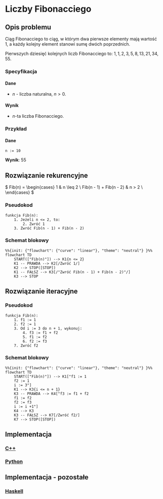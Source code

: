 # Liczby Fibonacciego

## Opis problemu

Ciąg Fibonacciego to ciąg, w którym dwa pierwsze elementy mają wartość $1$, a każdy kolejny element stanowi sumę dwóch poprzednich.

Pierwszych dziesięć kolejnych liczb Fibonacciego to: $1, 1, 2, 3, 5, 8, 13, 21, 34, 55$.

### Specyfikacja

#### Dane

* $n$ - liczba naturalna, $n>0$.

#### Wynik

* $n$-ta liczba Fibonacciego.

### Przykład

#### Dane

```
n := 10
```

**Wynik**: $55$ 

## Rozwiązanie rekurencyjne

$
Fib(n) =  \begin{cases} 
      1 & n \leq 2 \\
      Fib(n - 1) + Fib(n - 2) & n > 2 \\
   \end{cases}
$

### Pseudokod

```
funkcja Fib(n):
    1. Jeżeli n <= 2, to:
        2. Zwróć 1
    3. Zwróć Fib(n - 1) + Fib(n - 2)
```

### Schemat blokowy

```mermaid
%%{init: {"flowchart": {"curve": "linear"}, "theme": "neutral"} }%%
flowchart TD
	START(["Fib(n)"]) --> K1{n <= 2}
	K1 -- PRAWDA --> K2[/Zwróć 1/]
	K2 --> STOP([STOP])
	K1 -- FAŁSZ --> K3[/"Zwróć Fib(n - 1) + Fib(n - 2)"/]
	K3 --> STOP
```

## Rozwiązanie iteracyjne

### Pseudokod

```
funkcja Fib(n):
    1. f1 := 1
    2. f2 := 1
    3. Od i := 3 do n + 1, wykonuj:
        4. f3 := f1 + f2
        5. f1 := f2
        6. f2 := f3
    7. Zwróć f2
```

### Schemat blokowy

```mermaid
%%{init: {"flowchart": {"curve": "linear"}, "theme": "neutral"} }%%
flowchart TD
	START(["Fib(n)"]) --> K1["f1 := 1
    f2 := 1
    i := 3"]
	K1 --> K3{i <= n + 1}
	K3 -- PRAWDA --> K4["f3 := f1 + f2
    f1 := f2
    f2 := f3
    i := i +1"]
	K4 --> K3
	K3 -- FAŁSZ --> K7[/Zwróć f2/]
	K7 --> STOP([STOP])
```

## Implementacja

### [C++](../../programming/c++/algorithms/integers/fibonacci-numbers.md)

### [Python](../../programming/python/algorithms/integers/fibonacci-numbers.md)

## Implementacja - pozostałe

### [Haskell](../../programming/haskell/algorithms/integers/fibonacci-numbers.md)
